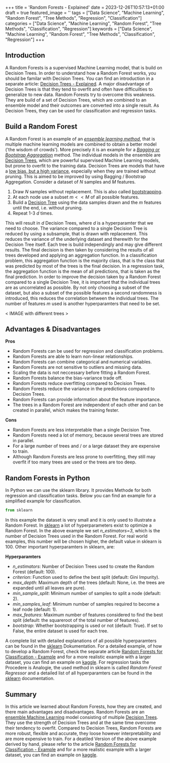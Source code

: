 +++
title = 'Random Forests - Explained'
date = 2023-12-26T10:57:13+01:00
draft = true
featured_image = ''
tags = ["Data Science", "Machine Learning", "Random Forest", "Tree Methods", "Regression", "Classification"]
categories = ["Data Science", "Machine Learning", "Random Forest", "Tree Methods", "Classification", "Regression"]
keywords = ["Data Science", "Machine Learning", "Random Forest", "Tree Methods", "Classification", "Regression"]
+++

## Introduction

A Random Forests is a supervised Machine Learning model, that is build on Decision Trees. In order to understand how a Random Forest works, you should be familar with Decision Trees. You can find an introduction in a separate article: [Decision Trees - Explained](). A major disadvantage of Decision Trees is that they tend to overfit and often have difficuilties to generalize to new data. Random Forests try to overcome this weakness. They are build of a set of Decision Trees, which are combined to an ensemble model and their outcomes are converted into a single result. As Decision Trees, they can be used for classification and regression tasks.

## Build a Random Forest

A Random Forest is an example of an [*ensemble learning method*](), that is multiple machine learning models are combined to obtain a better model ('the wisdom of crowds'). More precisely it is an example for a [*Bagging* or *Bootstrap Aggregation*]() method. The individual models in the ensemble are [Decision Trees](), which are powerful supervised Machine Learning models, but prone to overfit to the training data. Decision Trees are models that have a [low bias, but a high variance](), especially when they are trained without pruning. This is aimed to be improved by using Bagging / Bootstrap Aggregation. Consider a dataset of $N$ samples and $M$ features. 

1. Draw $N$ samples without replacement. This is also called [bootstrapping]().
2. At each node use a subset $m<<M$ of all possible features.
3. Build a [Decision Tree]() using the data samples drawn and the $m$ features until the end, i.e. without pruning.
4. Repeat 1-3 $d$ times.

This will result in $d$ Decision Trees, where $d$ is a hyperparamter that we need to choose. The variance compared to a single Decision Tree is reduced by using a subsample, that is drawn with replacement. This reduces the variance of the underlying dataset and therewith for the Decision Tree itself. Each tree is build independingly and may give different results. The final decision is then taken by considering the results of all trees developed and applying an aggregation function. In a classification problem, this aggregation function is the majority class, that is the class that was predicted by most of the trees is the final decision. In a regression task, the aggregation function is the mean of all predictions, that is taken as the final prediction. In order to improve the decision taken by a Random Forest compared to a single Decision Tree, it is important that the individual trees are as uncorrelated as possible. By not only choosing a subset of the dataset, but also a subset of the possible features a second randomness is introduced, this reduces the correlation between the individual trees. The number of features $m$ used is another hyperparamters that need to be set.

< IMAGE with different trees >

## Advantages & Disadvantages

**Pros**

* Random Forests can be used for regression and classification problems.
* Random Forests are able to learn non-linear relationships.
* Random Forests can combine categorical and numerical variables.
* Random Forests are not sensitive to outliers and missing data. 
* Scaling the data is not neccessary before fitting a Random Forest.
* Random Forests balance the bias-variance trade off.
* Random Forests reduce overfitting compared to Decision Trees.
* Random Forests reduce the variance in the predictions compared to Decision Trees.
* Random Forests can provide information about the feature importance.
* The trees in a Random Forest are independent of each other and can be created in parallel, which makes the training fester. 

**Cons**

* Random Forests are less interpretable than a single Decision Tree.
* Random Forests need a lot of memory, because several trees are stored in parallel. 
* For a large number of trees and / or a large dataset they are expensive to train.
* Although Random Forests are less prone to overfitting, they still may overfit if too many trees are used or the trees are too deep.

## Random Forests in Python

In Python we can use the sklearn library. It provides Methode for both regression and classification tasks. Below you can find an example for a simplified example for classification. 

```Python
from sklearn
```

In this example the dataset is very small and it is only used to illustrate a Random Forest. In [sklearn](https://scikit-learn.org/stable/modules/generated/sklearn.ensemble.RandomForestClassifier.html) a lot of hyperparameters exist to optimize a Random Forest. In the above example we set *n_estimators=3*, which is the number of Decision Trees used in the Random Forest. For real world examples, this number will be chosen higher, the default value in sklearn is $100$. Other important hyperparamters in sklearn, are:

**Hyperparamters**
* *n_estimators*: Number of Decision Trees used to create the Random Forest (default: 100).
* *criterion*: Function used to define the best split (default: Gini Impurity).
* *max_depth*: Maximum depth of the trees (default: None, i.e. the trees are expanded until all leaves are pure).
* *min_sample_split*: Minimum number of samples to split a node (default: 2).
* *min_samples_leaf*: Minimum number of samples required to become a leaf node (default: 1).
* *max_features*: Maximum number of features considered to find the best split (default: the squareroot of the total number of features).
* *bootstrap*: Whether bootstrapping is used or not (default: True). If set to False, the entire dataset is used for each tree.

A complete list with detailed explanations of all possible hyperparamters can be found in the [sklearn](https://scikit-learn.org/stable/modules/generated/sklearn.ensemble.RandomForestClassifier.html) Dokumentation. For a detailed example, of how to develop a Random Forest, check the separate article [Random Forests for Classification - Example]() and for a more realistic example with a larger dataset, you can find an example on [kaggle](). For regression tasks the Procedere is Analogie, the used method in sklearn is called *Random Forest Regressor* and a detailed list of all hyperparamters can be found in the [sklearn](https://scikit-learn.org/stable/modules/generated/sklearn.ensemble.RandomForestRegressor.html) documentation.

## Summary

In this article we learned about Random Forests, how they are created, and there main advantages and disadvantages. Random Forests are an [ensemble Machine Learning]() model consisting of multiple [Decision Trees](). They use the strength of Decision Trees and at the same time overcome their tendency to overfit. Compared to Decision Trees, Random Forests are more robust, flexible and accurate, they loose however interpretability and are more expensive to train. For a deatiled Version of the above example derived by hand, please refer to the article [Random Forests for Classification - Example]() and for a more realistic example with a larger dataset, you can find an example on [kaggle]().